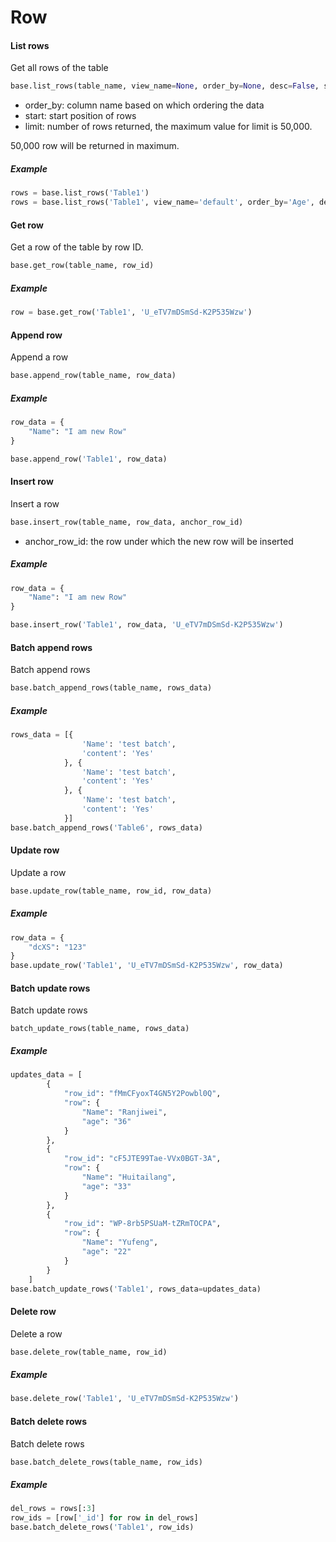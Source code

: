 # Row

#### List rows

Get all rows of the table

```python
base.list_rows(table_name, view_name=None, order_by=None, desc=False, start=None, limit=None)
```

* order_by:  column name based on which ordering the data
* start: start position of rows
* limit:  number of rows returned, the maximum value for limit is 50,000. 

50,000 row will be returned in maximum.

##### Example

```python
rows = base.list_rows('Table1')
rows = base.list_rows('Table1', view_name='default', order_by='Age', desc=True, start=5, limit=20)
```

#### Get row

Get a row of the table by row ID.

```python
base.get_row(table_name, row_id)
```

##### Example

```python
row = base.get_row('Table1', 'U_eTV7mDSmSd-K2P535Wzw')
```

#### Append row

Append a row

```python
base.append_row(table_name, row_data)
```

##### Example

```python
row_data = {
    "Name": "I am new Row"
}

base.append_row('Table1', row_data)
```

#### Insert row

Insert a row

```python
base.insert_row(table_name, row_data, anchor_row_id)
```

* anchor_row_id: the row under which the new row will be inserted

##### Example

```python
row_data = {
    "Name": "I am new Row"
}

base.insert_row('Table1', row_data, 'U_eTV7mDSmSd-K2P535Wzw')
```

#### Batch append rows

Batch append rows

```python
base.batch_append_rows(table_name, rows_data)
```

##### Example

```python
rows_data = [{
                'Name': 'test batch',
                'content': 'Yes'
            }, {
                'Name': 'test batch',
                'content': 'Yes'
            }, {
                'Name': 'test batch',
                'content': 'Yes'
            }]
base.batch_append_rows('Table6', rows_data)
```

#### Update row

Update a row

```python
base.update_row(table_name, row_id, row_data)
```

##### Example

```python
row_data = {
    "dcXS": "123"
}
base.update_row('Table1', 'U_eTV7mDSmSd-K2P535Wzw', row_data)
```

#### Batch update rows

Batch update rows

```
batch_update_rows(table_name, rows_data)
```

##### Example

```python
updates_data = [
        {
            "row_id": "fMmCFyoxT4GN5Y2Powbl0Q",
            "row": {
                "Name": "Ranjiwei",
                "age": "36"
            }
        },
        {
            "row_id": "cF5JTE99Tae-VVx0BGT-3A",
            "row": {
                "Name": "Huitailang",
                "age": "33"
            }
        },
        {
            "row_id": "WP-8rb5PSUaM-tZRmTOCPA",
            "row": {
                "Name": "Yufeng",
                "age": "22"
            }
        }
    ]
base.batch_update_rows('Table1', rows_data=updates_data)
```

#### Delete row

Delete a row

```python
base.delete_row(table_name, row_id)
```

##### Example

```python
base.delete_row('Table1', 'U_eTV7mDSmSd-K2P535Wzw')
```

#### Batch delete rows

Batch delete rows

```python
base.batch_delete_rows(table_name, row_ids)
```

##### Example

```python
del_rows = rows[:3]
row_ids = [row['_id'] for row in del_rows]
base.batch_delete_rows('Table1', row_ids)
```

